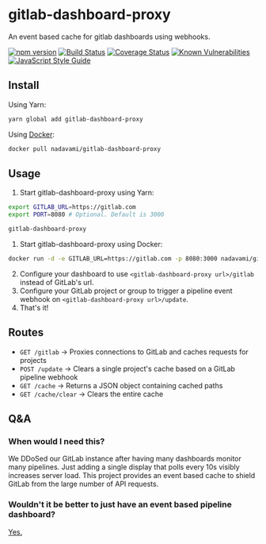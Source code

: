 # gitlab-dashboard-proxy
An event based cache for gitlab dashboards using webhooks.

[![npm version](https://badge.fury.io/js/gitlab-dashboard-proxy.svg)](https://www.npmjs.com/package/gitlab-dashboard-proxy)
[![Build Status](https://travis-ci.org/nadavami/gitlab-dashboard-proxy.svg?branch=master)](https://travis-ci.org/nadavami/gitlab-dashboard-proxy)
[![Coverage Status](https://coveralls.io/repos/github/nadavami/gitlab-dashboard-proxy/badge.svg)](https://coveralls.io/github/nadavami/gitlab-dashboard-proxy)
[![Known Vulnerabilities](https://snyk.io/test/github/nadavami/gitlab-dashboard-proxy/badge.svg?targetFile=package.json)](https://snyk.io/test/github/nadavami/gitlab-dashboard-proxy?targetFile=package.json)
[![JavaScript Style Guide](https://img.shields.io/badge/code_style-standard-brightgreen.svg)](https://standardjs.com)

## Install
Using Yarn:
```bash
yarn global add gitlab-dashboard-proxy
```
Using [Docker](https://hub.docker.com/r/nadavami/gitlab-dashboard-proxy/):
```bash
docker pull nadavami/gitlab-dashboard-proxy
```

## Usage
1. Start gitlab-dashboard-proxy using Yarn:
```bash
export GITLAB_URL=https://gitlab.com
export PORT=8080 # Optional. Default is 3000

gitlab-dashboard-proxy
```
1. Start gitlab-dashboard-proxy using Docker:
```bash
docker run -d -e GITLAB_URL=https://gitlab.com -p 8080:3000 nadavami/gitlab-dashboard-proxy
```
2. Configure your dashboard to use `<gitlab-dashboard-proxy url>/gitlab` instead of GitLab's url.
3. Configure your GitLab project or group to trigger a pipeline event webhook on `<gitlab-dashboard-proxy url>/update`.
4. That's it!

## Routes
- `GET /gitlab` -> Proxies connections to GitLab and caches requests for projects
- `POST /update` -> Clears a single project's cache based on a GitLab pipeline webhook
- `GET /cache` -> Returns a JSON object containing cached paths
- `GET /cache/clear` -> Clears the entire cache

## Q&A
### When would I need this?
We DDoSed our GitLab instance after having many dashboards monitor many pipelines. Just adding a single display that polls every 10s visibly increases server load. This project provides an event based cache to shield GitLab from the large number of API requests.

### Wouldn't it be better to just have an event based pipeline dashboard?
[Yes.](https://github.com/new) 
